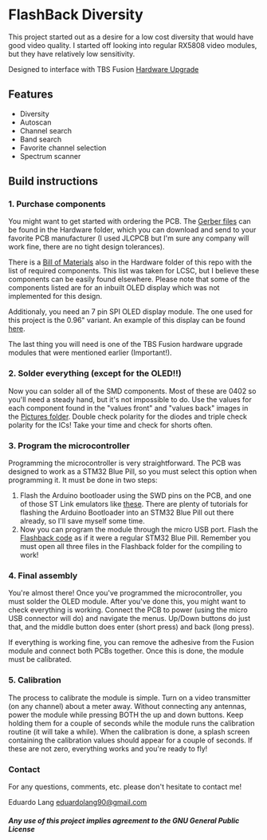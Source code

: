 # FlashBack Diversity

This project started out as a desire for a low cost diversity that would have good video quality. I started off looking into regular RX5808 video modules, but they have relatively low sensitivity. 

Designed to interface with TBS Fusion [Hardware Upgrade](https://www.team-blacksheep.com/products/prod:fusion_hwupgrade)


## Features
- Diversity
- Autoscan
- Channel search
- Band search
- Favorite channel selection
- Spectrum scanner

## Build instructions

### 1. Purchase components

You might want to get started with ordering the PCB. The [Gerber files](Hardware/) can be found in the Hardware folder, which you can download and send to your favorite PCB manufacturer (I used JLCPCB but I'm sure any company will work fine, there are no tight design tolerances).

There is a [Bill of Materials](Hardware/) also in the Hardware folder of this repo with the list of required components. This list was taken for LCSC, but I believe these components can be easily found elsewhere. Please note that some of the components listed are for an inbuilt OLED display which was not implemented for this design. 

Additionaly, you need an 7 pin SPI OLED display module. The one used for this project is the 0.96" variant. An example of this display can be found [here](https://www.amazon.com/SSD1306-Display-MELIFE-Module-Arduino/dp/B087CW1YLK/ref=pd_sbs_1?pd_rd_w=rV6xU&pf_rd_p=de2765fe-65e5-4a88-aaad-a915dea49c67&pf_rd_r=RHG0ZNF5RSFNCNAR30E6&pd_rd_r=2ea41d08-5479-4dc0-b115-c3add2fa5a12&pd_rd_wg=ytx24&pd_rd_i=B087CW1YLK&psc=1).

The last thing you will need is one of the TBS Fusion hardware upgrade modules that were mentioned earlier (Important!).

### 2. Solder everything (except for the OLED!!)

Now you can solder all of the SMD components. Most of these are 0402 so you'll need a steady hand, but it's not impossible to do. Use the values for each component found in the "values front" and "values back" images in the [Pictures folder](Hardware/Pictures/). Double check polarity for the diodes and triple check polarity for the ICs! Take your time and check for shorts often.

### 3. Program the microcontroller

Programming the microcontroller is very straightforward. The PCB was designed to work as a STM32 Blue Pill, so you must select this option when programming it. It must be done in two steps:
1. Flash the Arduino bootloader using the SWD pins on the PCB, and one of those ST Link emulators like [these](https://www.amazon.com/st-link-v2/s?k=st-link+v2). There are plenty of tutorials for flashing the Arduino Bootloader into an STM32 Blue Pill out there already, so I'll save myself some time.
2. Now you can program the module through the micro USB port. Flash the [Flashback code](Code/Flashback/) as if it were a regular STM32 Blue Pill. Remember you must open all three files in the Flashback folder for the compiling to work!

### 4. Final assembly

You're almost there! Once you've programmed the microcontroller, you must solder the OLED module. After you've done this, you might want to check everything is working. Connect the PCB to power (using the micro USB connector will do) and navigate the menus. Up/Down buttons do just that, and the middle button does enter (short press) and back (long press).

If everything is working fine, you can remove the adhesive from the Fusion module and connect both PCBs together. Once this is done, the module must be calibrated.

### 5. Calibration

The process to calibrate the module is simple. Turn on a video transmitter (on any channel) about a meter away. Without connecting any antennas, power the module while pressing BOTH the up and down buttons. Keep holding them for a couple of seconds while the module runs the calibration routine (it will take a while). When the calibration is done, a splash screen containing the calibration values should appear for a couple of seconds. If these are not zero, everything works and you're ready to fly!

### Contact

For any questions, comments, etc. please don't hesitate to contact me!

Eduardo Lang
eduardolang90@gmail.com



##### Any use of this project implies agreement to the GNU General Public License
